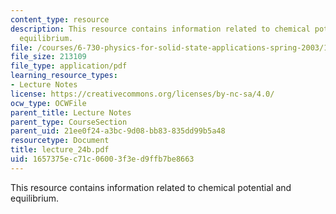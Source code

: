 ```yaml
---
content_type: resource
description: This resource contains information related to chemical potential and
  equilibrium.
file: /courses/6-730-physics-for-solid-state-applications-spring-2003/1657375ec71c06003f3ed9ffb7be8663_lecture_24b.pdf
file_size: 213109
file_type: application/pdf
learning_resource_types:
- Lecture Notes
license: https://creativecommons.org/licenses/by-nc-sa/4.0/
ocw_type: OCWFile
parent_title: Lecture Notes
parent_type: CourseSection
parent_uid: 21ee0f24-a3bc-9d08-bb83-835dd99b5a48
resourcetype: Document
title: lecture_24b.pdf
uid: 1657375e-c71c-0600-3f3e-d9ffb7be8663
---
```

This resource contains information related to chemical potential and equilibrium.